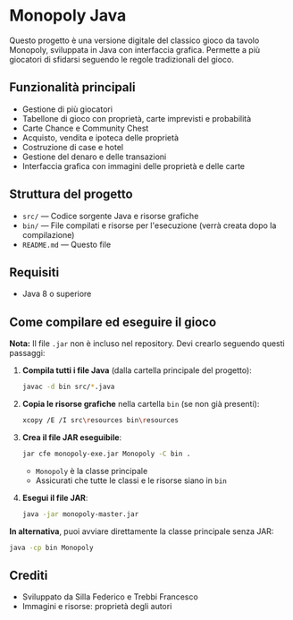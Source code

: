 # Monopoly Java

Questo progetto è una versione digitale del classico gioco da tavolo Monopoly, sviluppata in Java con interfaccia grafica. Permette a più giocatori di sfidarsi seguendo le regole tradizionali del gioco.

## Funzionalità principali
- Gestione di più giocatori
- Tabellone di gioco con proprietà, carte imprevisti e probabilità
- Carte Chance e Community Chest
- Acquisto, vendita e ipoteca delle proprietà
- Costruzione di case e hotel
- Gestione del denaro e delle transazioni
- Interfaccia grafica con immagini delle proprietà e delle carte

## Struttura del progetto
- `src/` — Codice sorgente Java e risorse grafiche
- `bin/` — File compilati e risorse per l'esecuzione (verrà creata dopo la compilazione)
- `README.md` — Questo file

## Requisiti
- Java 8 o superiore

## Come compilare ed eseguire il gioco

**Nota:** Il file `.jar` non è incluso nel repository. Devi crearlo seguendo questi passaggi:

1. **Compila tutti i file Java** (dalla cartella principale del progetto):
   ```sh
   javac -d bin src/*.java
   ```
2. **Copia le risorse grafiche** nella cartella `bin` (se non già presenti):
   ```sh
   xcopy /E /I src\resources bin\resources
   ```
3. **Crea il file JAR eseguibile**:
   ```sh
   jar cfe monopoly-exe.jar Monopoly -C bin .
   ```
   - `Monopoly` è la classe principale
   - Assicurati che tutte le classi e le risorse siano in `bin`

4. **Esegui il file JAR**:
   ```sh
   java -jar monopoly-master.jar
   ```

**In alternativa**, puoi avviare direttamente la classe principale senza JAR:
```sh
java -cp bin Monopoly
```

## Crediti
- Sviluppato da Silla Federico e Trebbi Francesco
- Immagini e risorse: proprietà degli autori
